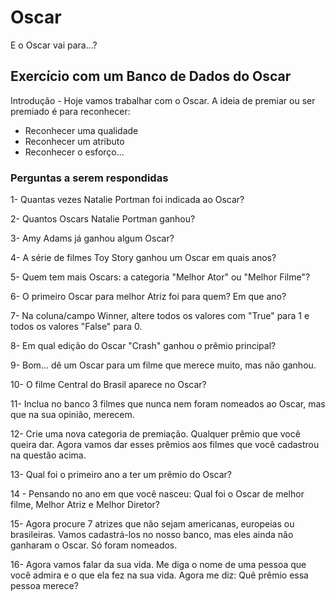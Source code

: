 # Oscar
E o Oscar vai para...?

## Exercício com um Banco de Dados do Oscar
Introdução - Hoje vamos trabalhar com o Oscar.
A ideia de premiar ou ser premiado é para reconhecer:
- Reconhecer uma qualidade
- Reconhecer um atributo
- Reconhecer o esforço...

### Perguntas a serem respondidas
1- Quantas vezes Natalie Portman foi indicada ao Oscar?

2- Quantos Oscars Natalie Portman ganhou?

3- Amy Adams já ganhou algum Oscar?

4- A série de filmes Toy Story ganhou um Oscar em quais anos?

5- Quem tem mais Oscars: a categoria "Melhor Ator" ou "Melhor Filme"?

6- O primeiro Oscar para melhor Atriz foi para quem? Em que ano?

7- Na coluna/campo Winner, altere todos os valores com "True" para 1 e todos os valores "False" para 0.

8- Em qual edição do Oscar "Crash" ganhou o prêmio principal?

9- Bom... dê um Oscar para um filme que merece muito, mas não ganhou.

10- O filme Central do Brasil aparece no Oscar?

11- Inclua no banco 3 filmes que nunca nem foram nomeados ao Oscar, mas que na sua opinião, merecem. 

12- Crie uma nova categoria de premiação. Qualquer prêmio que você queira dar. Agora vamos dar esses prêmios aos filmes que você cadastrou na questão acima.

13- Qual foi o primeiro ano a ter um prêmio do Oscar?

14 - Pensando no ano em que você nasceu: Qual foi o Oscar de melhor filme, Melhor Atriz e Melhor Diretor?

15- Agora procure 7 atrizes que não sejam americanas, europeias ou brasileiras.  Vamos cadastrá-los no nosso banco, mas eles ainda não ganharam o Oscar. Só foram nomeados.

16- Agora vamos falar da sua vida. Me diga o nome de uma pessoa que você admira e o que ela fez na sua vida. Agora me diz: Quê prêmio essa pessoa merece? 

